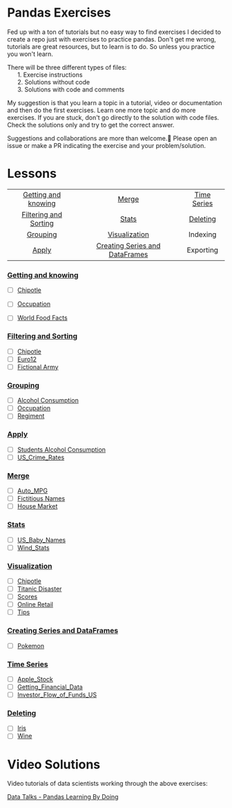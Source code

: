 # Pandas Exercises

Fed up with a ton of tutorials but no easy way to find exercises I decided to create a repo just with exercises to practice pandas.
Don't get me wrong, tutorials are great resources, but to learn is to do. So unless you practice you won't learn.

There will be three different types of files:  
&nbsp;&nbsp;&nbsp;&nbsp;&nbsp;&nbsp;1. Exercise instructions  
&nbsp;&nbsp;&nbsp;&nbsp;&nbsp;&nbsp;2. Solutions without code  
&nbsp;&nbsp;&nbsp;&nbsp;&nbsp;&nbsp;3. Solutions with code and comments

My suggestion is that you learn a topic in a tutorial, video or documentation and then do the first exercises.
Learn one more topic and do more exercises. If you are stuck, don't go directly to the solution with code files. Check the solutions only and try to get the correct answer.

Suggestions and collaborations are more than welcome.🙂 Please open an issue or make a PR indicating the exercise and your problem/solution.

# Lessons

|				                                  |				                                   |                   |
|:-----------------------------------------------:|:----------------------------------------------:|:-----------------:|
|[Getting and knowing](#getting-and-knowing)      | [Merge](#merge)                                |[Time Series](#time-series)|
|[Filtering and Sorting](#filtering-and-sorting)  | [Stats](#stats)                                |[Deleting](#deleting)       |
|[Grouping](#grouping)							  | [Visualization](#visualization)                |Indexing           |
|[Apply](#apply)							      | [Creating Series and DataFrames](#creating-series-and-dataframes) 		            |Exporting|

### [Getting and knowing](https://github.com/guipsamora/pandas_exercises/tree/master/01_Getting_%26_Knowing_Your_Data)  
- [ ] [Chipotle](https://github.com/guipsamora/pandas_exercises/tree/master/01_Getting_%26_Knowing_Your_Data/Chipotle)
- [ ] [Occupation](https://github.com/guipsamora/pandas_exercises/tree/master/01_Getting_%26_Knowing_Your_Data/Occupation)
- [ ] [World Food Facts](https://github.com/guipsamora/pandas_exercises/tree/master/01_Getting_%26_Knowing_Your_Data/World%20Food%20Facts)


### [Filtering and Sorting](https://github.com/guipsamora/pandas_exercises/tree/master/02_Filtering_%26_Sorting)
- [ ] [Chipotle](https://github.com/guipsamora/pandas_exercises/tree/master/02_Filtering_%26_Sorting/Chipotle)
- [ ] [Euro12](https://github.com/guipsamora/pandas_exercises/tree/master/02_Filtering_%26_Sorting/Euro12)  
- [ ] [Fictional Army](https://github.com/guipsamora/pandas_exercises/tree/master/02_Filtering_%26_Sorting/Fictional%20Army)

### [Grouping](https://github.com/guipsamora/pandas_exercises/tree/master/03_Grouping)
- [ ] [Alcohol Consumption](https://github.com/guipsamora/pandas_exercises/tree/master/03_Grouping/Alcohol_Consumption)  
- [ ] [Occupation](https://github.com/guipsamora/pandas_exercises/tree/master/03_Grouping/Occupation)  
- [ ] [Regiment](https://github.com/guipsamora/pandas_exercises/tree/master/03_Grouping/Regiment)

### [Apply](https://github.com/guipsamora/pandas_exercises/tree/master/04_Apply)
- [ ] [Students Alcohol Consumption](https://github.com/guipsamora/pandas_exercises/tree/master/04_Apply/Students_Alcohol_Consumption)  
- [ ] [US_Crime_Rates](https://github.com/guipsamora/pandas_exercises/tree/master/04_Apply/US_Crime_Rates)     

### [Merge](https://github.com/guipsamora/pandas_exercises/tree/master/05_Merge)
- [ ] [Auto_MPG](https://github.com/guipsamora/pandas_exercises/tree/master/05_Merge/Auto_MPG)  
- [ ] [Fictitious Names](https://github.com/guipsamora/pandas_exercises/tree/master/05_Merge/Fictitous%20Names)  
- [ ] [House Market](https://github.com/guipsamora/pandas_exercises/tree/master/05_Merge/Housing%20Market)  

### [Stats](https://github.com/guipsamora/pandas_exercises/tree/master/06_Stats)
- [ ] [US_Baby_Names](https://github.com/guipsamora/pandas_exercises/tree/master/06_Stats/US_Baby_Names)  
- [ ] [Wind_Stats](https://github.com/guipsamora/pandas_exercises/tree/master/06_Stats/Wind_Stats)

### [Visualization](https://github.com/guipsamora/pandas_exercises/tree/master/07_Visualization)
- [ ] [Chipotle](https://github.com/guipsamora/pandas_exercises/tree/master/07_Visualization/Chipotle)  
- [ ] [Titanic Disaster](https://github.com/guipsamora/pandas_exercises/tree/master/07_Visualization/Titanic_Desaster)  
- [ ] [Scores](https://github.com/guipsamora/pandas_exercises/tree/master/07_Visualization/Scores)  
- [ ] [Online Retail](https://github.com/guipsamora/pandas_exercises/tree/master/07_Visualization/Online_Retail)  
- [ ] [Tips](https://github.com/guipsamora/pandas_exercises/tree/master/07_Visualization/Tips)  

### [Creating Series and DataFrames](https://github.com/guipsamora/pandas_exercises/tree/master/08_Creating_Series_and_DataFrames)  
- [ ] [Pokemon](https://github.com/guipsamora/pandas_exercises/tree/master/08_Creating_Series_and_DataFrames/Pokemon)  

### [Time Series](https://github.com/guipsamora/pandas_exercises/tree/master/09_Time_Series)  
- [ ] [Apple_Stock](https://github.com/guipsamora/pandas_exercises/tree/master/09_Time_Series/Apple_Stock)  
- [ ] [Getting_Financial_Data](https://github.com/guipsamora/pandas_exercises/tree/master/09_Time_Series/Getting_Financial_Data)  
- [ ] [Investor_Flow_of_Funds_US](https://github.com/guipsamora/pandas_exercises/tree/master/09_Time_Series/Getting_Financial_Data)  

### [Deleting](https://github.com/guipsamora/pandas_exercises/tree/master/10_Deleting)  
- [ ] [Iris](https://github.com/guipsamora/pandas_exercises/tree/master/10_Deleting/Iris)  
- [ ] [Wine](https://github.com/guipsamora/pandas_exercises/tree/master/10_Deleting/Wine)  

# Video Solutions

Video tutorials of data scientists working through the above exercises:

[Data Talks - Pandas Learning By Doing](https://www.youtube.com/watch?v=pu3IpU937xs&list=PLgJhDSE2ZLxaY_DigHeiIDC1cD09rXgJv)
